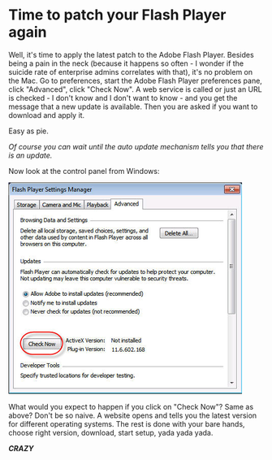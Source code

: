 # Time to patch your Flash Player again #

Well, it's time to apply the latest patch to the Adobe Flash Player. Besides being a pain in the neck (because it happens so often - I wonder if the suicide rate of enterprise admins correlates with that), it's no problem on the Mac. Go to preferences, start the Adobe Flash Player preferences pane, click "Advanced", click "Check Now". A web service is called or just an URL is checked - I don't know and I don't want to know - and you get the message that a new update is available. Then you are asked if you want to download and apply it.

Easy as pie.

*Of course you can wait until the auto update mechanism tells you that there is an update.*

Now look at the control panel from Windows:

![](./gfx/45.jpg)

What would you expect to happen if you click on "Check Now"? Same as above? Don't be so naive.
A website opens and tells you the latest version for different operating systems. The rest is done with your bare hands, choose right version, download, start setup, yada yada yada.

***CRAZY***
